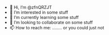 - 👋 Hi, I’m @zfnQRZJT
- 👀 I’m interested in some stuff
- 🌱 I’m currently learning some stuff
- 💞️ I’m looking to collaborate on some stuff
- 📫 How to reach me: ........ or you could just not

<!---
zfnQRZJT/zfnQRZJT is a ✨ special ✨ repository because its `README.md` (this file) appears on your GitHub profile.
You can click the Preview link to take a look at your changes.
--->
